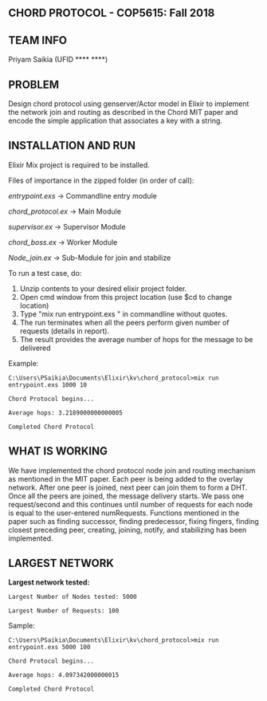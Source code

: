 ## **CHORD PROTOCOL - COP5615: Fall 2018**

## **TEAM INFO**
Priyam Saikia (UFID **** ****)

## **PROBLEM**
Design chord protocol using genserver/Actor model in Elixir to implement the network join and routing as 
described in the Chord MIT paper and encode the simple application that associates a key with a string.

## **INSTALLATION AND RUN** 

Elixir Mix project is required to be installed. 

Files of importance in the zipped folder (in order of call):

*entrypoint.exs*     -> Commandline entry module

*chord_protocol.ex*  -> Main Module

*supervisor.ex*     -> Supervisor Module

*chord_boss.ex*      -> Worker Module

*Node_join.ex*       -> Sub-Module for join and stabilize

To run a test case, do:

1. Unzip contents to your desired elixir project folder.
2. Open cmd window from this project location (use $cd <location> to change location)
3. Type "mix run entrypoint.exs <numNodes> <numRequests>" in commandline without quotes. 
4. The run terminates when all the peers perform given number of requests (details in report). 
5. The result provides the average number of hops for the message to be delivered

Example:

	C:\Users\PSaikia\Documents\Elixir\kv\chord_protocol>mix run entrypoint.exs 1000 10
	
	Chord Protocol begins...
	
	Average hops: 3.2189000000000005
	
	Completed Chord Protocol
   
## **WHAT IS WORKING**

We have implemented the chord protocol node join and routing mechanism as mentioned in the MIT paper. 
Each peer is being added to the overlay network. After one peer is joined, next peer can join them to form a DHT.
Once all the peers are joined, the message delivery starts. We pass one request/second and this continues until number of requests for each node is equal to the user-entered numRequests.
Functions mentioned in the paper such as finding successor, finding predecessor, fixing fingers, finding closest preceding peer, creating, joining, notify, and stabilizing has been implemented.

## **LARGEST NETWORK**
    
**Largest network tested:**
	
	Largest Number of Nodes tested: 5000
	
	Largest Number of Requests: 100
	
Sample:
	
	C:\Users\PSaikia\Documents\Elixir\kv\chord_protocol>mix run entrypoint.exs 5000 100
	
	Chord Protocol begins...
	
	Average hops: 4.097342000000015
	
	Completed Chord Protocol
